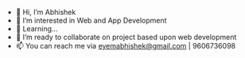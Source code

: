 - 👋 Hi, I’m Abhishek
- 👀 I’m interested in Web and App Development
- 🌱 Learning...
- 💞️ I’m ready to collaborate on project based upon web development
- 📫 You can reach me via eyemabhishek@gmail.com | 9606736098

<!---
eyemabhishek/eyemabhishek is a ✨ special ✨ repository because its `README.md` (this file) appears on your GitHub profile.
You can click the Preview link to take a look at your changes.
--->
